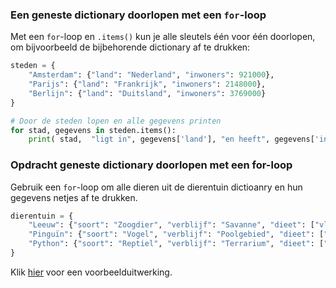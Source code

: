 ### Een geneste dictionary doorlopen met een <code>for</code>-loop

<p>Met een <code>for</code>-loop en <code>.items()</code> kun je alle sleutels één voor één doorlopen, om bijvoorbeeld de bijbehorende dictionary af te drukken:</p>




```python
steden = {
    "Amsterdam": {"land": "Nederland", "inwoners": 921000},
    "Parijs": {"land": "Frankrijk", "inwoners": 2148000},
    "Berlijn": {"land": "Duitsland", "inwoners": 3769000}
}

# Door de steden lopen en alle gegevens printen
for stad, gegevens in steden.items():
    print( stad,  "ligt in", gegevens['land'], "en heeft", gegevens['inwoners'], "inwoners.")

```

### Opdracht geneste dictionary doorlopen met een for-loop

Gebruik een <code>for</code>-loop om alle dieren uit de dierentuin dictioanry en hun gegevens netjes af te drukken.


```python
dierentuin = {
    "Leeuw": {"soort": "Zoogdier", "verblijf": "Savanne", "dieet": ["vlees"], "aantal": 2},
    "Pinguïn": {"soort": "Vogel", "verblijf": "Poolgebied", "dieet": ["vis", "kril"], "aantal": 15},
    "Python": {"soort": "Reptiel", "verblijf": "Terrarium", "dieet": ["muizen", "ratten"], "aantal": 3}
}

```

<p>Klik <a href="https://rweeda.github.io/PythonIA/docs/IA_H15_oplossingen.html#opgave164">hier</a> voor een voorbeelduitwerking.</p>
<!-- ANTWOORD
# Druk de informatie van alle dieren (netjes) af
print("Alle dieren:")
for dier, gegevens in dierentuin.items():
    print(dier, "is van het soort", gegevens['soort'], "leeft in", gegevens['verblijf'], "en er zijn er", gegevens['aantal'], "van.")

-->
